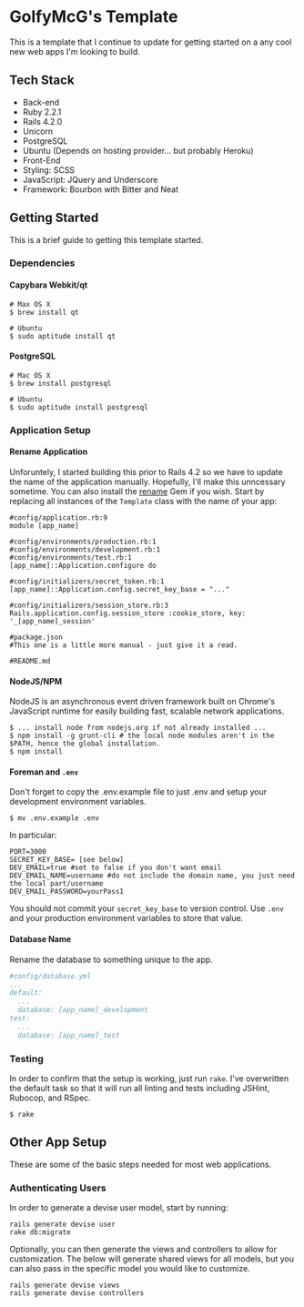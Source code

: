 # GolfyMcG's Template
This is a template that I continue to update for getting started on a any cool new web apps I'm looking to build.

## Tech Stack
 - Back-end
  - Ruby 2.2.1
  - Rails 4.2.0
  - Unicorn
  - PostgreSQL
  - Ubuntu (Depends on hosting provider... but probably Heroku)
 - Front-End
  - Styling: SCSS
  - JavaScript: JQuery and Underscore
  - Framework: Bourbon with Bitter and Neat

## Getting Started
This is a brief guide to getting this template started.

### Dependencies
#### Capybara Webkit/qt
```
# Max OS X
$ brew install qt

# Ubuntu
$ sudo aptitude install qt
```

#### PostgreSQL
```
# Mac OS X
$ brew install postgresql

# Ubuntu
$ sudo aptitude install postgresql
```

### Application Setup

#### Rename Application
Unforuntely, I started building this prior to Rails 4.2 so we have to update the name of the application manually. Hopefully, I'll make this unncessary sometime. You can also install the [rename](https://github.com/morshedalam/rename) Gem if you wish. Start by replacing all instances of the `Template` class with the name of your app:

```
#config/application.rb:9
module [app_name]

#config/environments/production.rb:1
#config/environments/development.rb:1
#config/environments/test.rb:1
[app_name]::Application.configure do

#config/initializers/secret_token.rb:1
[app_name]::Application.config.secret_key_base = "..."

#config/initializers/session_store.rb:3
Rails.application.config.session_store :cookie_store, key: '_[app_name]_session'

#package.json
#This one is a little more manual - just give it a read.

#README.md
```

#### NodeJS/NPM
NodeJS is an asynchronous event driven framework built on Chrome's JavaScript runtime for easily building fast, scalable network applications.

```
$ ... install node from nodejs.org if not already installed ...
$ npm install -g grunt-cli # the local node modules aren't in the $PATH, hence the global installation.
$ npm install
```

#### Foreman and `.env`
Don't forget to copy the .env.example file to just .env and setup your development environment variables.

```
$ mv .env.example .env
```

In particular:
```
PORT=3000
SECRET_KEY_BASE= [see below]
DEV_EMAIL=true #set to false if you don't want email
DEV_EMAIL_NAME=username #do not include the domain name, you just need the local part/username
DEV_EMAIL_PASSWORD=yourPass1
```
You should not commit your `secret_key_base` to version control. Use `.env` and your production environment variables to store that value.

#### Database Name
Rename the database to something unique to the app.
```yml
#config/database.yml
...
default:
  ...
  database: [app_name]_development
test:
  ...
  database: [app_name]_test
```

### Testing
In order to confirm that the setup is working, just run `rake`. I've overwritten the default task so that it will run all linting and tests including JSHint, Rubocop, and RSpec.
```
$ rake
```

## Other App Setup
These are some of the basic steps needed for most web applications.

### Authenticating Users
In order to generate a devise user model, start by running:

```
rails generate devise user
rake db:migrate
```

Optionally, you can then generate the views and controllers to allow for customization. The below will generate shared views for all models, but you can also pass in the specific model you would like to customize.
```
rails generate devise views
rails generate devise controllers
```
